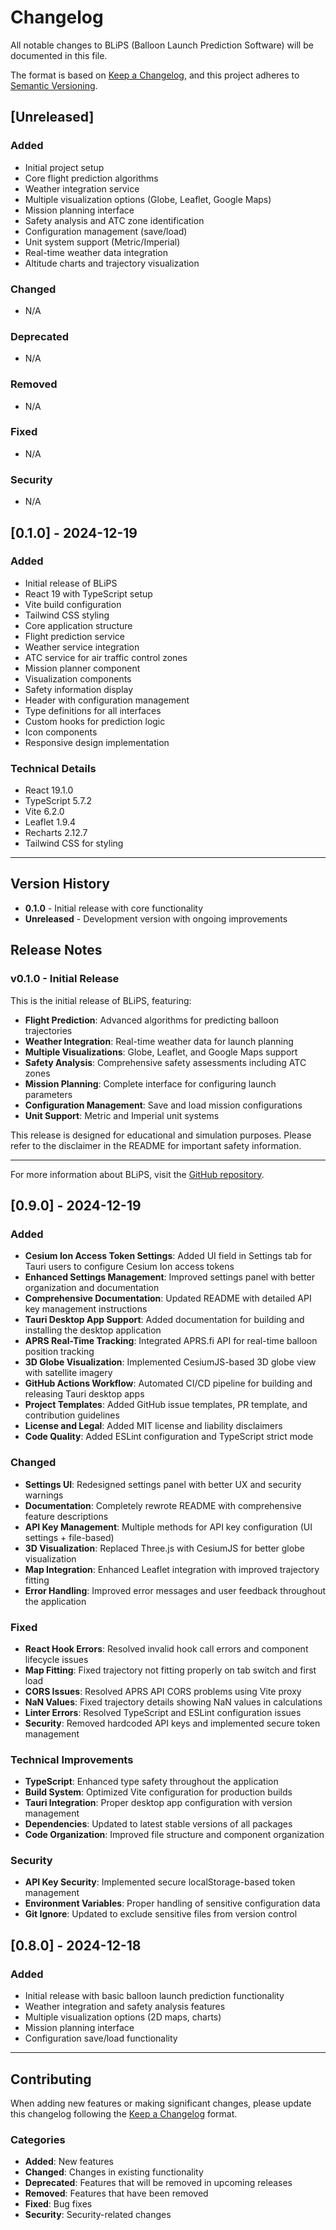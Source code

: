 # Changelog

All notable changes to BLiPS (Balloon Launch Prediction Software) will be documented in this file.

The format is based on [Keep a Changelog](https://keepachangelog.com/en/1.0.0/),
and this project adheres to [Semantic Versioning](https://semver.org/spec/v2.0.0.html).

## [Unreleased]

### Added
- Initial project setup
- Core flight prediction algorithms
- Weather integration service
- Multiple visualization options (Globe, Leaflet, Google Maps)
- Mission planning interface
- Safety analysis and ATC zone identification
- Configuration management (save/load)
- Unit system support (Metric/Imperial)
- Real-time weather data integration
- Altitude charts and trajectory visualization

### Changed
- N/A

### Deprecated
- N/A

### Removed
- N/A

### Fixed
- N/A

### Security
- N/A

## [0.1.0] - 2024-12-19

### Added
- Initial release of BLiPS
- React 19 with TypeScript setup
- Vite build configuration
- Tailwind CSS styling
- Core application structure
- Flight prediction service
- Weather service integration
- ATC service for air traffic control zones
- Mission planner component
- Visualization components
- Safety information display
- Header with configuration management
- Type definitions for all interfaces
- Custom hooks for prediction logic
- Icon components
- Responsive design implementation

### Technical Details
- React 19.1.0
- TypeScript 5.7.2
- Vite 6.2.0
- Leaflet 1.9.4
- Recharts 2.12.7
- Tailwind CSS for styling

---

## Version History

- **0.1.0** - Initial release with core functionality
- **Unreleased** - Development version with ongoing improvements

## Release Notes

### v0.1.0 - Initial Release
This is the initial release of BLiPS, featuring:

- **Flight Prediction**: Advanced algorithms for predicting balloon trajectories
- **Weather Integration**: Real-time weather data for launch planning
- **Multiple Visualizations**: Globe, Leaflet, and Google Maps support
- **Safety Analysis**: Comprehensive safety assessments including ATC zones
- **Mission Planning**: Complete interface for configuring launch parameters
- **Configuration Management**: Save and load mission configurations
- **Unit Support**: Metric and Imperial unit systems

This release is designed for educational and simulation purposes. Please refer to the disclaimer in the README for important safety information.

---

For more information about BLiPS, visit the [GitHub repository](https://github.com/dhhuston/blips).

## [0.9.0] - 2024-12-19

### Added
- **Cesium Ion Access Token Settings**: Added UI field in Settings tab for Tauri users to configure Cesium Ion access tokens
- **Enhanced Settings Management**: Improved settings panel with better organization and documentation
- **Comprehensive Documentation**: Updated README with detailed API key management instructions
- **Tauri Desktop App Support**: Added documentation for building and installing the desktop application
- **APRS Real-Time Tracking**: Integrated APRS.fi API for real-time balloon position tracking
- **3D Globe Visualization**: Implemented CesiumJS-based 3D globe view with satellite imagery
- **GitHub Actions Workflow**: Automated CI/CD pipeline for building and releasing Tauri desktop apps
- **Project Templates**: Added GitHub issue templates, PR template, and contribution guidelines
- **License and Legal**: Added MIT license and liability disclaimers
- **Code Quality**: Added ESLint configuration and TypeScript strict mode

### Changed
- **Settings UI**: Redesigned settings panel with better UX and security warnings
- **Documentation**: Completely rewrote README with comprehensive feature descriptions
- **API Key Management**: Multiple methods for API key configuration (UI settings + file-based)
- **3D Visualization**: Replaced Three.js with CesiumJS for better globe visualization
- **Map Integration**: Enhanced Leaflet integration with improved trajectory fitting
- **Error Handling**: Improved error messages and user feedback throughout the application

### Fixed
- **React Hook Errors**: Resolved invalid hook call errors and component lifecycle issues
- **Map Fitting**: Fixed trajectory not fitting properly on tab switch and first load
- **CORS Issues**: Resolved APRS API CORS problems using Vite proxy
- **NaN Values**: Fixed trajectory details showing NaN values in calculations
- **Linter Errors**: Resolved TypeScript and ESLint configuration issues
- **Security**: Removed hardcoded API keys and implemented secure token management

### Technical Improvements
- **TypeScript**: Enhanced type safety throughout the application
- **Build System**: Optimized Vite configuration for production builds
- **Tauri Integration**: Proper desktop app configuration with version management
- **Dependencies**: Updated to latest stable versions of all packages
- **Code Organization**: Improved file structure and component organization

### Security
- **API Key Security**: Implemented secure localStorage-based token management
- **Environment Variables**: Proper handling of sensitive configuration data
- **Git Ignore**: Updated to exclude sensitive files from version control

## [0.8.0] - 2024-12-18

### Added
- Initial release with basic balloon launch prediction functionality
- Weather integration and safety analysis features
- Multiple visualization options (2D maps, charts)
- Mission planning interface
- Configuration save/load functionality

---

## Contributing

When adding new features or making significant changes, please update this changelog following the [Keep a Changelog](https://keepachangelog.com/en/1.0.0/) format.

### Categories
- **Added**: New features
- **Changed**: Changes in existing functionality
- **Deprecated**: Features that will be removed in upcoming releases
- **Removed**: Features that have been removed
- **Fixed**: Bug fixes
- **Security**: Security-related changes 